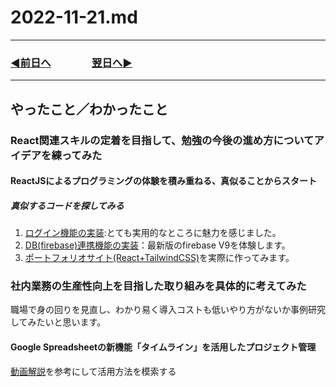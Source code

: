 # 2022-11-21.md

---

### [◀️前日へ](https://github.com/yuasys/chatty-journal/blob/main/2022/11/2022-11-20.md)&emsp;&emsp;&emsp;&emsp;[翌日へ▶️](https://github.com/yuasys/chatty-journal/blob/main/2022/11/2022-11-22.md)

---

## やったこと／わかったこと

### React関連スキルの定着を目指して、勉強の今後の進め方についてアイデアを練ってみた

#### ReactJSによるプログラミングの体験を積み重ねる、真似ることからスタート

##### 真似するコードを探してみる

1. [ログイン機能の実装](https://youtu.be/v0mApuQlj6Q):とても実用的なところに魅力を感じました。
2. [DB(firebase)連携機能の実装](https://youtu.be/9NOg_HSbo9wz)：最新版のfirebase V9を体験します。
3. [ポートフォリオサイト(React+TailwindCSS)](https://youtu.be/82cN8zwDhbY)を実際に作ってみます。
  
### 社内業務の生産性向上を目指した取り組みを具体的に考えてみた

職場で身の回りを見直し、わかり易く導入コストも低いやり方がないか事例研究してみたいと思います。

#### Google Spreadsheetの新機能「タイムライン」を活用したプロジェクト管理

[動画解説](https://youtu.be/HymCCjzA1Gs)を参考にして活用方法を模索する
